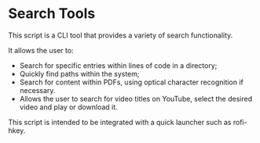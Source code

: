 Search Tools
============

This script is a CLI tool that provides a variety of search functionality.

It allows the user to:
* Search for specific entries within lines of code in a directory;
* Quickly find paths within the system;
* Search for content within PDFs, using optical character recognition if necessary.
* Allows the user to search for video titles on YouTube, select the desired video and play or download it.

This script is intended to be integrated with a quick launcher such as rofi-hkey.
